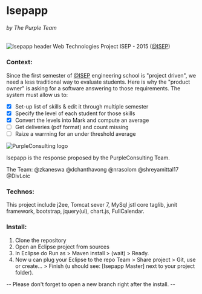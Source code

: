 # Isepapp
###### by The Purple Team
![Isepapp header](https://dl.dropboxusercontent.com/s/8xhosfp0xb0bzvm/isepapp-header.png?dl=0)
Web Technologies Project ISEP - 2015 ([@ISEP](http://www.isep.fr))

### Context:
Since the first semester of [@ISEP](https://twitter.com/Isep) engineering school is "project driven", we need a less traditional way to evaluate students. Here is why the "product owner" is asking for a software answering to those requirements.
The system must allow us to:

- [x] Set-up list of skills & edit it through multiple semester
- [x] Specify the level of each student for those skills
- [x] Convert the levels into Mark and compute an average
- [ ] Get deliveries (pdf format) and count missing
- [ ] Raize a warrning for an under threshold average

![PurpleConsulting logo](https://dl.dropboxusercontent.com/s/ritubunlz1j4b79/purplelogo.png?dl=0)

Isepapp is the response proposed by the PurpleConsulting Team.

The Team: @zkaneswa @dchanthavong @nrasolom @shreyamittal17 @DivLoic    

### Technos:
This project include j2ee, Tomcat sever 7, MySql jstl core taglib, junit framework, bootstrap, jquery(ui), chart.js, FullCalendar.

### Install:
1. Clone the repository
2. Open an Eclipse project from sources
3. In Eclipse do Run as > Maven install > (wait) > Ready.
4. Now u can plug your Eclipse to the repo Team > Share project > Git, use or create... > Finish (u should see: [Isepapp Master] next to your project folder).

-- Please don't forget to open a new branch right after the install. -- 

